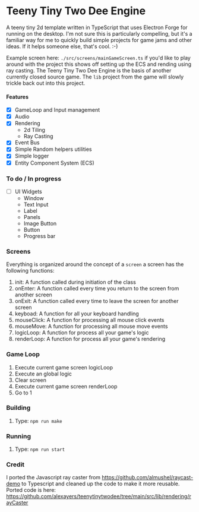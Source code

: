 # Teeny Tiny Two Dee Engine

A teeny tiny 2d template written in TypeScript that uses Electron Forge for running on the desktop. I'm not sure this is particularly compelling, but it's a familiar way for me to quickly build simple projects for game jams and other ideas. If it helps someone else, that's cool. :-)

Example screen here: `./src/screens/mainGameScreen.ts` if you'd like to play around with the project this shows off setting up the ECS and rending using ray casting. The Teeny Tiny Two Dee Engine is the basis of another currently closed source game. The `lib` project from the game will slowly trickle back out into this project.

#### Features

- [x] GameLoop and Input management
- [x] Audio
- [x] Rendering
  - 2d Tiling
  - Ray Casting
- [x] Event Bus
- [x] Simple Random helpers utilities
- [x] Simple logger
- [x] Entity Component System (ECS) 

### To do / In progress
- [ ] UI Widgets
  - Window
  - Text Input
  - Label
  - Panels
  - Image Button
  - Button
  - Progress bar

### Screens

Everything is organized around the concept of a  `screen` a screen has the following functions:

1. init: A function called during initiation of the class 
2. onEnter: A function called every time you return to the screen from another screen
3. onExit: A function called every time to leave the screen for another screen
4. keyboad: A function for all your keyboard handling
5. mouseClick: A function for processing all mouse click events
6. mouseMove: A function for processing all mouse move events
7. logicLoop: A function for process all your game's logic
8. renderLoop: A function for process all your game's rendering


### Game Loop

1. Execute current game screen logicLoop
2. Execute an global logic
3. Clear screen
4. Execute current game screen renderLoop
5. Go to 1

### Building

1. Type: `npm run make`

### Running

1. Type: `npm run start`

### Credit

I ported the Javascript ray caster from https://github.com/almushel/raycast-demo to Typescript and cleaned up the code to make it more reusable. Ported code is here: 
https://github.com/alexayers/teenytinytwodee/tree/main/src/lib/rendering/rayCaster